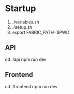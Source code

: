 # Startup

1. ./variables.sh
1. ./setup.sh
1. export FABRIC_PATH=$PWD

## API

cd ./api
npm run dev

## Frontend

cd ./frontend
npm run dev
